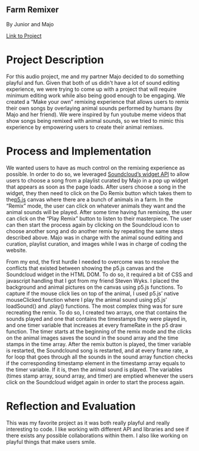 ## Farm Remixer
By Junior and Majo

<a href=”http://jfg388.nyuadim.com/Assignment_3/index.html”>Link to Project</a>

# Project Description

For this audio project, me and my partner Majo  decided to do something playful and fun. Given that both of us didn't have a lot of sound editing experience, we were trying to come up with a project that will require minimum editing work while also being good enough to be engaging. We created a “Make your own” remixing experience that allows users to remix their own songs by overlaying animal sounds performed by humans (by Majo and her friend). We were inspired by fun youtube meme videos that show songs being remixed with animal sounds, so we tried to mimic this experience by empowering users to create their animal remixes.   


# Process and Implementation

We wanted users to have as much control on the remixing experience as possible. In order to do so, we leveraged <a href=”https://developers.soundcloud.com/docs/api/html5-widget#api”> Soundcloud’s widget API</a> to allow users to choose a song from a playlist curated by Majo in a pop up widget that appears as soon as the page loads. After users choose a song in the widget, they then need to click on the Do Remix button which takes them to the<a href=”https://p5js.org/”>p5.js</a>  canvas where there are a bunch of animals in a farm. In the “Remix” mode, the user can click on whatever animals they want and the animal sounds will be played. After some time having fun remixing, the user can click on the “Play Remix” button to listen to their masterpiece. The user can then start the process again by clicking on the Soundcloud icon to choose another song and do another remix by repeating the same steps described above. Majo was in charge with the animal sound editing and curation, playlist curation, and images while I was in charge of coding the website. 

From my end, the first hurdle I needed to overcome was to resolve the conflicts that existed between showing the p5.js canvas and the Soundcloud widget in the HTML DOM. To do so, it required a bit of CSS and javascript handling that I got from my friend Steven Wyks.  I placed the background and animal pictures on the canvas using p5.js functions. To capture if the mouse click lies on top of the animal, I used p5.js’ native mouseClicked function where  l play the animal sound using p5.js’ loadSound() and .play() functions. The most complex thing was for sure recreating the remix. To do so, I created two arrays, one that contains the sounds played and one that contains the timestamps they were played in, and one timer variable that increases at every frameRate in the p5 draw function. The timer starts at the beginning of the remix mode and the clicks on the animal images saves the sound in the sound array and the time stamps in the time array. After the remix button is played, the timer variable is restarted, the Soundclound song is restarted, and at every frame rate, a for loop that goes through all the sounds in the sound array function checks if the corresponding timestamp element in the timestamp array equals to the timer variable. If it is, then the animal sound is played. The variables (times stamp array, sound array, and timer) are emptied whenever the users click on the Soundcloud widget again in order to start the process again.  



# Reflection and Evaluation

This was my favorite project as it was both really playful and really interesting to code. I like working with different API and libraries and see if there exists any possible collaborations within them. I also like working on playful things that make users smile. 


